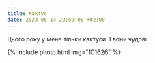 ```yaml
---
title: Кактус
date: 2023-06-14 23:59:00 +02:00
---
```


Цього року у мене тільки кактуси. І вони чудові.

{% include photo.html img="101626" %}
